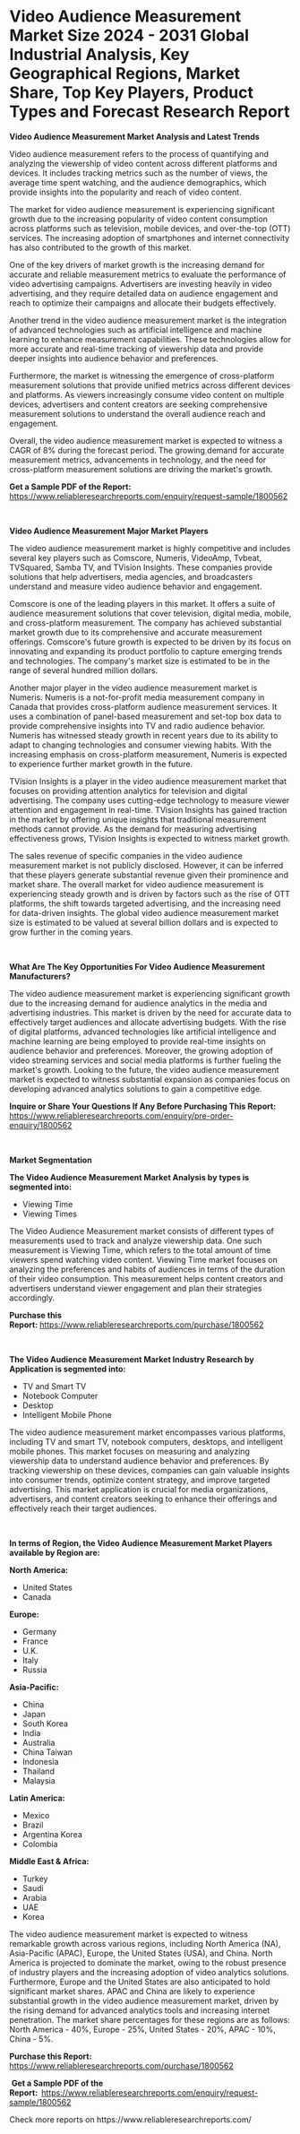 <p><h1>Video Audience Measurement Market Size 2024 - 2031 Global Industrial Analysis, Key Geographical Regions, Market Share, Top Key Players, Product Types and Forecast Research Report</h1></p><p><strong>Video Audience Measurement Market Analysis and Latest Trends</strong></p>
<p><p>Video audience measurement refers to the process of quantifying and analyzing the viewership of video content across different platforms and devices. It includes tracking metrics such as the number of views, the average time spent watching, and the audience demographics, which provide insights into the popularity and reach of video content.</p><p>The market for video audience measurement is experiencing significant growth due to the increasing popularity of video content consumption across platforms such as television, mobile devices, and over-the-top (OTT) services. The increasing adoption of smartphones and internet connectivity has also contributed to the growth of this market.</p><p>One of the key drivers of market growth is the increasing demand for accurate and reliable measurement metrics to evaluate the performance of video advertising campaigns. Advertisers are investing heavily in video advertising, and they require detailed data on audience engagement and reach to optimize their campaigns and allocate their budgets effectively.</p><p>Another trend in the video audience measurement market is the integration of advanced technologies such as artificial intelligence and machine learning to enhance measurement capabilities. These technologies allow for more accurate and real-time tracking of viewership data and provide deeper insights into audience behavior and preferences.</p><p>Furthermore, the market is witnessing the emergence of cross-platform measurement solutions that provide unified metrics across different devices and platforms. As viewers increasingly consume video content on multiple devices, advertisers and content creators are seeking comprehensive measurement solutions to understand the overall audience reach and engagement.</p><p>Overall, the video audience measurement market is expected to witness a CAGR of 8% during the forecast period. The growing demand for accurate measurement metrics, advancements in technology, and the need for cross-platform measurement solutions are driving the market's growth.</p></p>
<p><strong>Get a Sample PDF of the Report:&nbsp;</strong> <a href="https://www.reliableresearchreports.com/enquiry/request-sample/1800562">https://www.reliableresearchreports.com/enquiry/request-sample/1800562</a></p>
<p>&nbsp;</p>
<p><strong>Video Audience Measurement Major Market Players</strong></p>
<p><p>The video audience measurement market is highly competitive and includes several key players such as Comscore, Numeris, VideoAmp, Tvbeat, TVSquared, Samba TV, and TVision Insights. These companies provide solutions that help advertisers, media agencies, and broadcasters understand and measure video audience behavior and engagement. </p><p>Comscore is one of the leading players in this market. It offers a suite of audience measurement solutions that cover television, digital media, mobile, and cross-platform measurement. The company has achieved substantial market growth due to its comprehensive and accurate measurement offerings. Comscore's future growth is expected to be driven by its focus on innovating and expanding its product portfolio to capture emerging trends and technologies. The company's market size is estimated to be in the range of several hundred million dollars.</p><p>Another major player in the video audience measurement market is Numeris. Numeris is a not-for-profit media measurement company in Canada that provides cross-platform audience measurement services. It uses a combination of panel-based measurement and set-top box data to provide comprehensive insights into TV and radio audience behavior. Numeris has witnessed steady growth in recent years due to its ability to adapt to changing technologies and consumer viewing habits. With the increasing emphasis on cross-platform measurement, Numeris is expected to experience further market growth in the future.</p><p>TVision Insights is a player in the video audience measurement market that focuses on providing attention analytics for television and digital advertising. The company uses cutting-edge technology to measure viewer attention and engagement in real-time. TVision Insights has gained traction in the market by offering unique insights that traditional measurement methods cannot provide. As the demand for measuring advertising effectiveness grows, TVision Insights is expected to witness market growth.</p><p>The sales revenue of specific companies in the video audience measurement market is not publicly disclosed. However, it can be inferred that these players generate substantial revenue given their prominence and market share. The overall market for video audience measurement is experiencing steady growth and is driven by factors such as the rise of OTT platforms, the shift towards targeted advertising, and the increasing need for data-driven insights. The global video audience measurement market size is estimated to be valued at several billion dollars and is expected to grow further in the coming years.</p></p>
<p>&nbsp;</p>
<p><strong>What Are The Key Opportunities For Video Audience Measurement Manufacturers?</strong></p>
<p><p>The video audience measurement market is experiencing significant growth due to the increasing demand for audience analytics in the media and advertising industries. This market is driven by the need for accurate data to effectively target audiences and allocate advertising budgets. With the rise of digital platforms, advanced technologies like artificial intelligence and machine learning are being employed to provide real-time insights on audience behavior and preferences. Moreover, the growing adoption of video streaming services and social media platforms is further fueling the market's growth. Looking to the future, the video audience measurement market is expected to witness substantial expansion as companies focus on developing advanced analytics solutions to gain a competitive edge.</p></p>
<p><strong>Inquire or Share Your Questions If Any Before Purchasing This Report:</strong> <a href="https://www.reliableresearchreports.com/enquiry/pre-order-enquiry/1800562">https://www.reliableresearchreports.com/enquiry/pre-order-enquiry/1800562</a></p>
<p>&nbsp;</p>
<p><strong>Market Segmentation</strong></p>
<p><strong>The Video Audience Measurement Market Analysis by types is segmented into:</strong></p>
<p><ul><li>Viewing Time</li><li>Viewing Times</li></ul></p>
<p><p>The Video Audience Measurement market consists of different types of measurements used to track and analyze viewership data. One such measurement is Viewing Time, which refers to the total amount of time viewers spend watching video content. Viewing Time market focuses on analyzing the preferences and habits of audiences in terms of the duration of their video consumption. This measurement helps content creators and advertisers understand viewer engagement and plan their strategies accordingly.</p></p>
<p><strong>Purchase this Report:&nbsp;</strong><a href="https://www.reliableresearchreports.com/purchase/1800562">https://www.reliableresearchreports.com/purchase/1800562</a></p>
<p>&nbsp;</p>
<p><strong>The Video Audience Measurement Market Industry Research by Application is segmented into:</strong></p>
<p><ul><li>TV and Smart TV</li><li>Notebook Computer</li><li>Desktop</li><li>Intelligent Mobile Phone</li></ul></p>
<p><p>The video audience measurement market encompasses various platforms, including TV and smart TV, notebook computers, desktops, and intelligent mobile phones. This market focuses on measuring and analyzing viewership data to understand audience behavior and preferences. By tracking viewership on these devices, companies can gain valuable insights into consumer trends, optimize content strategy, and improve targeted advertising. This market application is crucial for media organizations, advertisers, and content creators seeking to enhance their offerings and effectively reach their target audiences.</p></p>
<p>&nbsp;</p>
<p><strong>In terms of Region, the Video Audience Measurement Market Players available by Region are:</strong></p>
<p>
    <p> <strong> North America: </strong>
        <ul>
            <li>United States</li>
            <li>Canada</li>
        </ul>
        </p> 
    <p> <strong> Europe: </strong>
        <ul>
            <li>Germany</li>
            <li>France</li>
            <li>U.K.</li>
            <li>Italy</li>
            <li>Russia</li>
        </ul>
        </p> 
    <p> <strong> Asia-Pacific: </strong>
        <ul>
            <li>China</li>
            <li>Japan</li>
            <li>South Korea</li>
            <li>India</li>
            <li>Australia</li>
            <li>China Taiwan</li>
            <li>Indonesia</li>
            <li>Thailand</li>
            <li>Malaysia</li>
        </ul>
        </p> 
    <p> <strong> Latin America: </strong>
        <ul>
            <li>Mexico</li>
            <li>Brazil</li>
            <li>Argentina Korea</li>
            <li>Colombia</li>
        </ul>
        </p> 
    <p> <strong> Middle East & Africa: </strong>
        <ul>
            <li>Turkey</li>
            <li>Saudi</li>
            <li>Arabia</li>
            <li>UAE</li>
            <li>Korea</li>
        </ul>
    </p>
    </p>
<p><p>The video audience measurement market is expected to witness remarkable growth across various regions, including North America (NA), Asia-Pacific (APAC), Europe, the United States (USA), and China. North America is projected to dominate the market, owing to the robust presence of industry players and the increasing adoption of video analytics solutions. Furthermore, Europe and the United States are also anticipated to hold significant market shares. APAC and China are likely to experience substantial growth in the video audience measurement market, driven by the rising demand for advanced analytics tools and increasing internet penetration. The market share percentages for these regions are as follows: North America - 40%, Europe - 25%, United States - 20%, APAC - 10%, China - 5%.</p></p>
<p><strong>Purchase this Report: </strong><a href="https://www.reliableresearchreports.com/purchase/1800562">https://www.reliableresearchreports.com/purchase/1800562</a></p>
<p>&nbsp;<strong>Get a Sample PDF of the Report:&nbsp;&nbsp;</strong><a href="https://www.reliableresearchreports.com/enquiry/request-sample/1800562">https://www.reliableresearchreports.com/enquiry/request-sample/1800562</a></p>
<p><strong></strong></p>
<p>Check more reports on https://www.reliableresearchreports.com/</p>